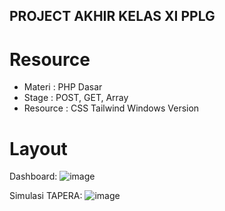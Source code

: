 ## PROJECT AKHIR KELAS XI PPLG ##

# Resource
+ Materi : PHP Dasar
+ Stage : POST, GET, Array
+ Resource : CSS Tailwind Windows Version

# Layout
Dashboard:
![image](https://github.com/user-attachments/assets/6e7249ad-460e-429d-9e44-d4032ce3ffc6)

Simulasi TAPERA:
![image](https://github.com/user-attachments/assets/6c63c171-5f77-422b-899f-dacb7fca573b)
